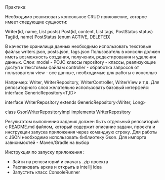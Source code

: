 Практика:

Необходимо реализовать консольное CRUD приложение, которое имеет следующие сущности:

Writer(id, name, List<Post> posts)
Post(id, content, List<Tag> tags, PostStatus status)
Tag(id, name)
PostStatus (enum ACTIVE, DELETED)

В качестве хранилища данных необходимо использовать текстовые файлы:
writers.json, posts.json, tags.json
Пользователь в консоли должен иметь возможность создания, получения, редактирования и удаления данных.
Слои:
model - POJO классы
repository - классы, реализующие доступ к текстовым файлам
controller - обработка запросов от пользователя
view - все данные, необходимые для работы с консолью

Например: Writer, WriterRepository, WriterController, WriterView и т.д.
Для репозиторного слоя желательно использовать базовый интерфейс:
interface GenericRepository<T,ID>



interface WriterRepository extends GenericRepository<Writer, Long>

class GsonWriterRepositoryImpl implements WriterRepository

Результатом выполнения задания должен быть отдельный репозиторий с README.md файлом, который содержит описание задачи, проекта и инструкции запуска приложения через командную строку.
Для работы с JSON необходимо использовать библиотеку Gson.
Для импорта зависимостей - Maven/Gradle на выбор

Инструкция по запуску приложения :

* Зайти на репозиторий и скачать .zip проекта
* Распаковать архив и открыть в intellij idea
* Запустить класс ConsoleRunner


